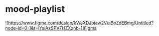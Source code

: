 # mood-playlist

![https://www.figma.com/design/kWaXDJbjaw2VuiBoZdEBmg/Untitled?node-id=0-1&t=lYsiAzSPV7HZXxnb-1]Figma
